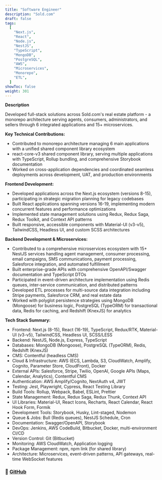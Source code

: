 ```yaml
---
title: "Software Engineer"
description: "Sold.com"
draft: false
tags:
  [
    "Next.js",
    "React",
    "Node.js",
    "NestJS",
    "TypeScript",
    "MongoDB",
    "PostgreSQL",
    "AWS",
    "Microservices",
    "Monorepo",
    "ETL",
  ]
showToc: false
weight: 301
---
```


**Description**

Developed full-stack solutions across Sold.com's real estate platform - a monorepo architecture serving agents, consumers, administrators, and sellers through 6 integrated applications and 15+ microservices.

**Key Technical Contributions:**

- Contributed to monorepo architecture managing 6 main applications with a unified shared component library ecosystem
- react-core-v3 shared component library, serving multiple applications with TypeScript, Rollup bundling, and comprehensive Storybook documentation
- Worked on cross-application dependencies and coordinated seamless deployments across development, UAT, and production environments

**Frontend Development:**

- Developed applications across the Next.js ecosystem (versions 8-15), participating in strategic migration planning for legacy codebases
- Built React applications spanning versions 16-19, implementing modern concurrent features and performance optimizations
- Implemented state management solutions using Redux, Redux Saga, Redux Toolkit, and Context API patterns
- Built responsive, accessible components with Material-UI (v3-v5), TailwindCSS, Headless UI, and custom SCSS architectures

**Backend Development & Microservices:**

- Contributed to a comprehensive microservices ecosystem with 15+ NestJS services handling agent management, consumer processing, email campaigns, SMS communications, payment processing, Salesforce integration, and automated fulfillment
- Built enterprise-grade APIs with comprehensive OpenAPI/Swagger documentation and TypeScript DTOs
- Participated in event-driven architecture implementation using Redis queues, inter-service communication, and distributed patterns
- Developed ETL processes for multi-source data integration including Stripe payments, Salesforce CRM, and real estate data
- Worked with polyglot persistence strategies using MongoDB (Mongoose) for business logic, PostgreSQL (TypeORM) for transactional data, Redis for caching, and Redshift (KnexJS) for analytics

**Tech Stack Summary:**

- Frontend: Next.js (8-15), React (16-19), TypeScript, Redux/RTK, Material-UI (v3-v5), TailwindCSS, Headless UI, SCSS/LESS
- Backend: NestJS, Node.js, Express, TypeScript
- Databases: MongoDB (Mongoose), PostgreSQL (TypeORM), Redis, Redshift (KnexJS)
- CMS: Contentful (headless CMS)
- Cloud & Infrastructure: AWS (ECS, Lambda, S3, CloudWatch, Amplify, Cognito, Parameter Store, CloudFront), Docker
- External APIs: Salesforce, Stripe, Twilio, OpenAI, Google APIs (Maps, Calendar, Analytics), Contentful CMS
- Authentication: AWS Amplify/Cognito, NextAuth v4, JWT
- Testing: Jest, Playwright, Cypress, React Testing Library
- Build Tools: Rollup, Webpack, Babel, ESLint, Prettier
- State Management: Redux, Redux Saga, Redux Thunk, Context API
- UI Libraries: Material-UI, React Icons, Recharts, React Calendar, React Hook Form, Formik
- Development Tools: Storybook, Husky, Lint-staged, Nodemon
- Queue & Jobs: Bull (Redis queues), NestJS Schedule, Cron
- Documentation: Swagger/OpenAPI, Storybook
- DevOps: Jenkins, AWS CodeBuild, Bitbucket, Docker, multi-environment CI/CD
- Version Control: Git (Bitbucket)
- Monitoring: AWS CloudWatch, Application logging
- Package Management: npm, npm link (for shared library)
- Architecture: Microservices, event-driven patterns, API gateways, real-time WebSocket features

### 🔗 [GitHub](https://github.com/JEETDESAI25/VoiceFlow)
